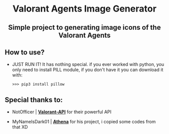 <div align="center">

# Valorant Agents Image Generator

## Simple project to generating image icons of the Valorant Agents

</div>

## How to use?

- JUST RUN IT! It has nothing special. if you ever worked with python, you only need to install PILL module,
  if you don't have it you can download it with:

      >>> pip3 install pillow

## Special thanks to:

- NotOfficer | **[Valorant-API](https://valorant-api.com/)** for their powerful API

- MyNameIsDark01 | **[Athena](https://github.com/MyNameIsDark01/Athena)** for his project, i copied some codes from that XD
